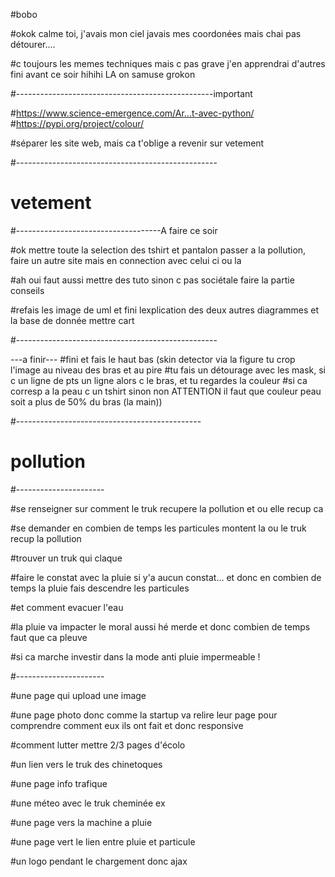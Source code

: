 #bobo

#okok calme toi, j'avais mon ciel javais mes coordonées mais chai pas détourer....

#c toujours les memes techniques mais c pas grave j'en apprendrai d'autres fini avant ce soir hihihi LA on samuse grokon

#-------------------------------------------------important

#https://www.science-emergence.com/Ar...t-avec-python/
#https://pypi.org/project/colour/

#séparer les site web, mais ca t'oblige a revenir sur vetement

#--------------------------------------------------




# vetement
#------------------------------------A faire ce soir

#ok mettre toute la selection des tshirt et pantalon passer a la pollution, faire un autre site mais en connection avec celui ci ou la

#ah oui faut aussi mettre des tuto sinon c pas sociétale faire la partie conseils

#refais les image de uml et fini lexplication des deux autres diagrammes et la base de donnée mettre cart


#--------------------------------------------------



---a finir---
#fini et fais le haut bas (skin detector via la figure tu crop l'image au niveau des bras et au pire
#tu fais un détourage avec les mask, si c un ligne de pts un ligne alors c le bras, et tu regardes la couleur 
#si ca corresp a la peau c un tshirt sinon non ATTENTION il faut que couleur peau soit a plus de 50% du bras (la main))

#----------------------------------------------


# pollution

#----------------------

#se renseigner sur comment le truk recupere la pollution et ou elle recup ca

#se demander en combien de temps les particules montent la ou le truk recup la pollution

#trouver un truk qui claque


#faire le constat avec la pluie si y'a aucun constat... et donc en combien de temps la pluie fais descendre les particules

#et comment evacuer l'eau

#la pluie va impacter le moral aussi hé merde et donc combien de temps faut que  ca pleuve

#si ca marche investir dans la mode anti pluie impermeable !

#----------------------

#une page qui upload une image

#une page photo donc comme la startup va relire leur page pour comprendre comment eux ils ont fait et donc responsive

#comment lutter mettre 2/3 pages d'écolo 

#un lien vers le truk des chinetoques

#une page info trafique

#une méteo avec le truk cheminée ex

#une page vers la machine a pluie

#une page vert le lien entre pluie et particule

#un logo pendant le chargement donc ajax 
































